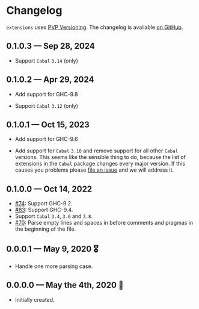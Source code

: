 # Changelog

`extensions` uses [PVP Versioning][1].
The changelog is available [on GitHub][2].

## 0.1.0.3 — Sep 28, 2024

* Support `Cabal` `3.14` (only)

## 0.1.0.2 — Apr 29, 2024

* Add support for GHC-9.8

* Support `Cabal` `3.12` (only)

## 0.1.0.1 — Oct 15, 2023

* Add support for GHC-9.6

* Add support for `Cabal` `3.10` and remove support for all other
  `Cabal` versions.  This seems like the sensible thing to do, because
  the list of extensions in the `Cabal` package changes every major
  version.  If this causes you problems please [file an
  issue](https://github.com/kowainik/extensions/issues/new) and we
  will address it.

## 0.1.0.0 — Oct 14, 2022

* [#74](https://github.com/kowainik/extensions/issues/74):
  Support GHC-9.2.
* [#83](https://github.com/kowainik/extensions/issues/83):
  Support GHC-9.4.
* Support `Cabal` `3.4`, `3.6` and `3.8`.
* [#70](https://github.com/kowainik/extensions/issues/70):
  Parse empty lines and spaces in before comments and pragmas in the beginning
  of the file.

## 0.0.0.1 — May 9, 2020 🎖️

* Handle one more parsing case.

## 0.0.0.0 — May the 4th, 2020 💪

* Initially created.

[1]: https://pvp.haskell.org
[2]: https://github.com/kowainik/extensions/releases
